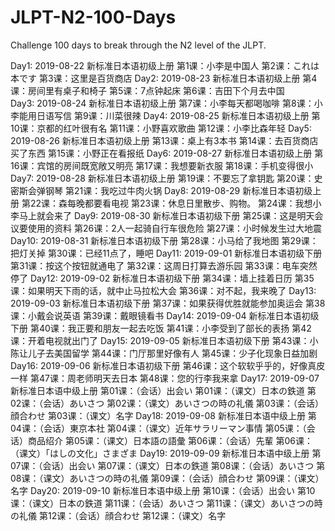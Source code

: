 # JLPT-N2-100-Days
Challenge 100 days to break through the N2 level of the JLPT.

Day1: 2019-08-22
      新标准日本语初级上册
            第1课：小李是中国人
            第2课：これは本です
            第3课：这里是百货商店
Day2: 2019-08-23
      新标准日本语初级上册
            第4课：房间里有桌子和椅子
            第5课：7点钟起床
            第6课：吉田下个月去中国     
Day3: 2019-08-24
      新标准日本语初级上册
            第7课：小李每天都喝咖啡
            第8课：小李能用日语写信
            第9课：川菜很辣
Day4: 2019-08-25
      新标准日本语初级上册
            第10课：京都的红叶很有名
            第11课：小野喜欢歌曲
            第12课：小李比森年轻
Day5: 2019-08-26
      新标准日本语初级上册
            第13课：桌上有3本书
            第14课：去百货商店买了东西
            第15课：小野正在看报纸
Day6: 2019-08-27
      新标准日本语初级上册
            第16课：宾馆的房间既宽敞又明亮
            第17课：我想要新衣服
            第18课：手机变得很小
Day7: 2019-08-28
      新标准日本语初级上册
            第19课：不要忘了拿钥匙
            第20课：史密斯会弹钢琴
            第21课：我吃过牛肉火锅
Day8: 2019-08-29
      新标准日本语初级上册
            第22课：森每晚都要看电视
            第23课：休息日里散步、购物。
            第24课：我想小李马上就会来了
Day9: 2019-08-30
      新标准日本语初级下册
            第25课：这是明天会议要使用的资料
            第26课：2人一起骑自行车很危险
            第27课：小时候发生过大地震
Day10: 2019-08-31
      新标准日本语初级下册
            第28课：小马给了我地图
            第29课：把灯关掉
            第30课：已经11点了，睡吧
Day11: 2019-09-01
      新标准日本语初级下册
            第31课：按这个按钮就通电了
            第32课：这周日打算去游乐园
            第33课：电车突然停了
Day12: 2019-09-02
      新标准日本语初级下册
            第34课：墙上挂着日历
            第35课：如果明天下雨的话，就中止马拉松大会
            第36课：对不起，我来晚了
Day13: 2019-09-03
      新标准日本语初级下册
            第37课：如果获得优胜就能参加奥运会
            第38课：小戴会说英语
            第39课：戴眼镜看书
Day14: 2019-09-04
      新标准日本语初级下册
            第40课：我正要和朋友一起去吃饭
            第41课：小李受到了部长的表扬
            第42课：开着电视就出门了
Day15: 2019-09-05
      新标准日本语初级下册
            第43课：小陈让儿子去美国留学
            第44课：门厅那里好像有人
            第45课：少子化现象日益加剧
Day16: 2019-09-06
      新标准日本语初级下册
            第46课：这个软软乎乎的，好像真皮一样
            第47课：周老师明天去日本
            第48课：您的行李我来拿
Day17: 2019-09-07
      新标准日本语中级上册
            第01课：（会话）出会い
            第01课：（课文）日本の鉄道
            第02课：（会话）あいさつ
            第02课：（课文）あいさつの時の礼儀
            第03课：（会话）顔合わせ
            第03课：（课文）名字
Day18: 2019-09-08
      新标准日本语中级上册
            第04课：（会话）東京本社
            第04课：（课文）近年サラリーマン事情
            第05课：（会话）商品绍介
            第05课：（课文）日本語の語彙
            第06课：（会话）先輩
            第06课：（课文）「はしの文化」さまざま
Day19: 2019-09-09
      新标准日本语中级上册
            第07课：（会话）出会い
            第07课：（课文）日本の鉄道
            第08课：（会话）あいさつ
            第08课：（课文）あいさつの時の礼儀
            第09课：（会话）顔合わせ
            第09课：（课文）名字
Day20: 2019-09-10
      新标准日本语中级上册
            第10课：（会话）出会い
            第10课：（课文）日本の鉄道
            第11课：（会话）あいさつ
            第11课：（课文）あいさつの時の礼儀
            第12课：（会话）顔合わせ
            第12课：（课文）名字


